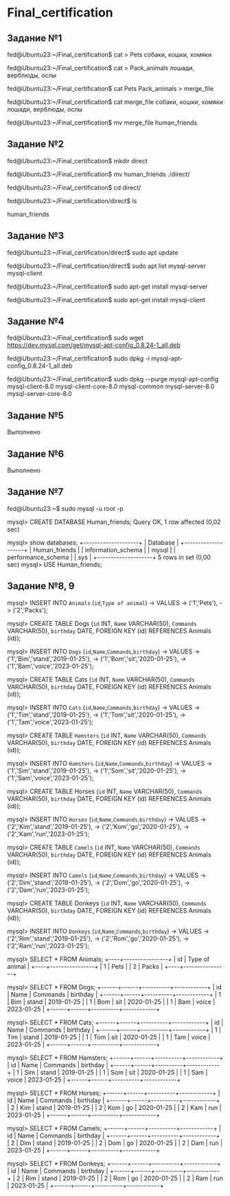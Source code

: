 # Final_certification

## Задание №1

fed@Ubuntu23:~/Final_certification$ cat > Pets
собаки, кошки, хомяки

fed@Ubuntu23:~/Final_certification$ cat > Pack_animals
лошади, верблюды, ослы

fed@Ubuntu23:~/Final_certification$ cat Pets  Pack_animals > merge_file

fed@Ubuntu23:~/Final_certification$ cat merge_file
собаки, кошки, хомяки
лошади, верблюды, ослы

fed@Ubuntu23:~/Final_certification$ mv merge_file human_friends

## Задание №2

fed@Ubuntu23:~/Final_certification$ mkdir direct

fed@Ubuntu23:~/Final_certification$ mv human_friends ./direct/

fed@Ubuntu23:~/Final_certification$ cd direct/

fed@Ubuntu23:~/Final_certification/direct$ ls

human_friends

## Задание №3

fed@Ubuntu23:~/Final_certification/direct$ sudo apt update

fed@Ubuntu23:~/Final_certification/direct$ sudo apt list mysql-server mysql-client

fed@Ubuntu23:~/Final_certification$ sudo apt-get install mysql-server

fed@Ubuntu23:~/Final_certification$ sudo apt-get install mysql-client

## Задание №4

fed@Ubuntu23:~/Final_certification$ sudo wget https://dev.mysql.com/get/mysql-apt-config_0.8.24-1_all.deb

fed@Ubuntu23:~/Final_certification$ sudo dpkg -i mysql-apt-config_0.8.24-1_all.deb

fed@Ubuntu23:~/Final_certification$ sudo dpkg --purge  mysql-apt-config mysql-client-8.0  mysql-client-core-8.0  mysql-common  mysql-server-8.0  mysql-server-core-8.0

## Задание №5

Выполнено

## Задание №6

Выполнено

## Задание №7

fed@Ubuntu23:~$ sudo mysql -u root -p

mysql> CREATE DATABASE Human_friends;
Query OK, 1 row affected (0,02 sec)

mysql> show databases;
+--------------------+
| Database           |
+--------------------+
| Human_friends      |
| information_schema |
| mysql              |
| performance_schema |
| sys                |
+--------------------+
5 rows in set (0,00 sec)
mysql> USE Human_friends;

## Задание №8, 9

mysql> INSERT INTO `Animals` (`id`,`Type of animal`)
    -> VALUES
    -> ('1','Pets'),
    -> ('2','Packs');

mysql> CREATE TABLE Dogs (`id` INT, `Name` VARCHAR(50), `Commands` VARCHAR(50), `birthday` DATE, FOREIGN KEY (id) REFERENCES Animals (id));

mysql> INSERT INTO `Dogs` (`id`,`Name`,`Commands`,`birthday`)
    ->     VALUES
    ->     ('1','Bim','stand','2019-01-25'),
    ->     ('1','Bom','sit','2020-01-25'),
    ->     ('1','Bam','voice','2023-01-25');

mysql> CREATE TABLE Cats (`id` INT, `Name` VARCHAR(50), `Commands` VARCHAR(50), `birthday` DATE, FOREIGN KEY (id) REFERENCES Animals (id));

mysql> INSERT INTO `Cats` (`id`,`Name`,`Commands`,`birthday`)
    ->     VALUES
    ->     ('1','Tim','stand','2019-01-25'),
    ->     ('1','Tom','sit','2020-01-25'),
    ->     ('1','Tam','voice','2023-01-25');

mysql> CREATE TABLE `Hamsters` (`id` INT, `Name` VARCHAR(50), `Commands` VARCHAR(50), `birthday` DATE, FOREIGN KEY (id) REFERENCES Animals (id));

mysql> INSERT INTO `Hamsters` (`id`,`Name`,`Commands`,`birthday`)
    ->     VALUES
    ->     ('1','Sim','stand','2019-01-25'),
    ->     ('1','Som','sit','2020-01-25'),
    ->     ('1','Sam','voice','2023-01-25');

mysql> CREATE TABLE Horses (`id` INT, `Name` VARCHAR(50), `Commands` VARCHAR(50), `birthday` DATE, FOREIGN KEY (id) REFERENCES Animals (id));

mysql> INSERT INTO `Horses` (`id`,`Name`,`Commands`,`birthday`)
    ->     VALUES
    ->     ('2','Kim','stand','2019-01-25'),
    ->     ('2','Kom','go','2020-01-25'),
    ->     ('2','Kam','run','2023-01-25');

mysql> CREATE TABLE `Camels` (`id` INT, `Name` VARCHAR(50), `Commands` VARCHAR(50), `birthday` DATE, FOREIGN KEY (id) REFERENCES Animals (id));

mysql> INSERT INTO `Camels` (`id`,`Name`,`Commands`,`birthday`)
    ->     VALUES
    ->     ('2','Dim','stand','2019-01-25'),
    ->     ('2','Dom','go','2020-01-25'),
    ->     ('2','Dam','run','2023-01-25');

mysql> CREATE TABLE Donkeys (`id` INT, `Name` VARCHAR(50), `Commands` VARCHAR(50), `birthday` DATE, FOREIGN KEY (id) REFERENCES Animals (id));

mysql> INSERT INTO `Donkeys` (`id`,`Name`,`Commands`,`birthday`)
    ->     VALUES
    ->     ('2','Rim','stand','2019-01-25'),
    ->     ('2','Rom','go','2020-01-25'),
    ->     ('2','Ram','run','2023-01-25');

mysql> SELECT * FROM Animals;
+----+----------------+
| id | Type of animal |
+----+----------------+
|  1 | Pets           |
|  2 | Packs          |
+----+----------------+

mysql> SELECT * FROM Dogs;
+------+------+----------+------------+
| id   | Name | Commands | birthday   |
+------+------+----------+------------+
|    1 | Bim  | stand    | 2019-01-25 |
|    1 | Bom  | sit      | 2020-01-25 |
|    1 | Bam  | voice    | 2023-01-25 |
+------+------+----------+------------+

mysql> SELECT * FROM Cats;
+------+------+----------+------------+
| id   | Name | Commands | birthday   |
+------+------+----------+------------+
|    1 | Tim  | stand    | 2019-01-25 |
|    1 | Tom  | sit      | 2020-01-25 |
|    1 | Tam  | voice    | 2023-01-25 |
+------+------+----------+------------+

mysql> SELECT * FROM Hamsters;
+------+------+----------+------------+
| id   | Name | Commands | birthday   |
+------+------+----------+------------+
|    1 | Sim  | stand    | 2019-01-25 |
|    1 | Som  | sit      | 2020-01-25 |
|    1 | Sam  | voice    | 2023-01-25 |
+------+------+----------+------------+

mysql> SELECT * FROM Horses;
+------+------+----------+------------+
| id   | Name | Commands | birthday   |
+------+------+----------+------------+
|    2 | Kim  | stand    | 2019-01-25 |
|    2 | Kom  | go       | 2020-01-25 |
|    2 | Kam  | run      | 2023-01-25 |
+------+------+----------+------------+

mysql> SELECT * FROM Camels;
+------+------+----------+------------+
| id   | Name | Commands | birthday   |
+------+------+----------+------------+
|    2 | Dim  | stand    | 2019-01-25 |
|    2 | Dom  | go       | 2020-01-25 |
|    2 | Dam  | run      | 2023-01-25 |
+------+------+----------+------------+

mysql> SELECT * FROM Donkeys;
+------+------+----------+------------+
| id   | Name | Commands | birthday   |
+------+------+----------+------------+
|    2 | Rim  | stand    | 2019-01-25 |
|    2 | Rom  | go       | 2020-01-25 |
|    2 | Ram  | run      | 2023-01-25 |
+------+------+----------+------------+




